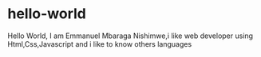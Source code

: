 # hello-world
Hello World,
I am Emmanuel Mbaraga Nishimwe,i like web developer using Html,Css,Javascript and i like to know others languages

